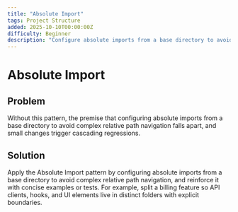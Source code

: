 ```yaml
---
title: "Absolute Import"
tags: Project Structure
added: 2025-10-10T00:00:00Z
difficulty: Beginner
description: "Configure absolute imports from a base directory to avoid complex relative path navigation."
---
```

# Absolute Import

## Problem

Without this pattern, the premise that configuring absolute imports from a base directory to avoid complex relative path navigation falls apart, and small changes trigger cascading regressions.

## Solution

Apply the Absolute Import pattern by configuring absolute imports from a base directory to avoid complex relative path navigation, and reinforce it with concise examples or tests. For example, split a billing feature so API clients, hooks, and UI elements live in distinct folders with explicit boundaries.
